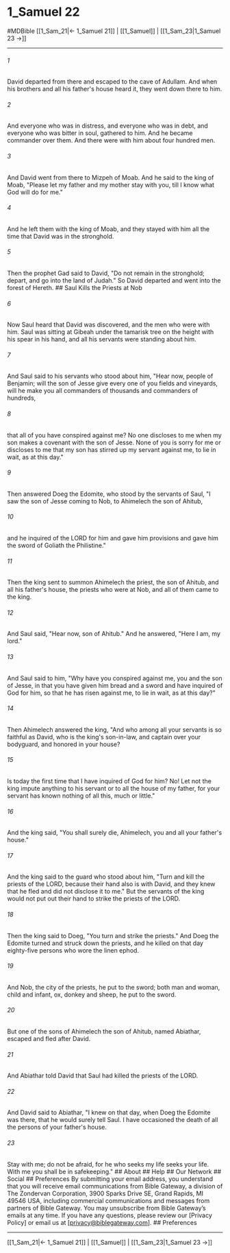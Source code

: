 # 1_Samuel 22
#MDBible
[[1_Sam_21|← 1_Samuel 21]] | [[1_Samuel]] | [[1_Sam_23|1_Samuel 23 →]]

***






###### 1 


David departed from there and escaped to the cave of Adullam. And when his brothers and all his father's house heard it, they went down there to him. 





###### 2 


And everyone who was in distress, and everyone who was in debt, and everyone who was bitter in soul, gathered to him. And he became commander over them. And there were with him about four hundred men. 





###### 3 


And David went from there to Mizpeh of Moab. And he said to the king of Moab, "Please let my father and my mother stay with you, till I know what God will do for me." 





###### 4 


And he left them with the king of Moab, and they stayed with him all the time that David was in the stronghold. 





###### 5 


Then the prophet Gad said to David, "Do not remain in the stronghold; depart, and go into the land of Judah." So David departed and went into the forest of Hereth. ## Saul Kills the Priests at Nob 





###### 6 


Now Saul heard that David was discovered, and the men who were with him. Saul was sitting at Gibeah under the tamarisk tree on the height with his spear in his hand, and all his servants were standing about him. 





###### 7 


And Saul said to his servants who stood about him, "Hear now, people of Benjamin; will the son of Jesse give every one of you fields and vineyards, will he make you all commanders of thousands and commanders of hundreds, 





###### 8 


that all of you have conspired against me? No one discloses to me when my son makes a covenant with the son of Jesse. None of you is sorry for me or discloses to me that my son has stirred up my servant against me, to lie in wait, as at this day." 





###### 9 


Then answered Doeg the Edomite, who stood by the servants of Saul, "I saw the son of Jesse coming to Nob, to Ahimelech the son of Ahitub, 





###### 10 


and he inquired of the LORD for him and gave him provisions and gave him the sword of Goliath the Philistine." 





###### 11 


Then the king sent to summon Ahimelech the priest, the son of Ahitub, and all his father's house, the priests who were at Nob, and all of them came to the king. 





###### 12 


And Saul said, "Hear now, son of Ahitub." And he answered, "Here I am, my lord." 





###### 13 


And Saul said to him, "Why have you conspired against me, you and the son of Jesse, in that you have given him bread and a sword and have inquired of God for him, so that he has risen against me, to lie in wait, as at this day?" 





###### 14 


Then Ahimelech answered the king, "And who among all your servants is so faithful as David, who is the king's son-in-law, and captain over your bodyguard, and honored in your house? 





###### 15 


Is today the first time that I have inquired of God for him? No! Let not the king impute anything to his servant or to all the house of my father, for your servant has known nothing of all this, much or little." 





###### 16 


And the king said, "You shall surely die, Ahimelech, you and all your father's house." 





###### 17 


And the king said to the guard who stood about him, "Turn and kill the priests of the LORD, because their hand also is with David, and they knew that he fled and did not disclose it to me." But the servants of the king would not put out their hand to strike the priests of the LORD. 





###### 18 


Then the king said to Doeg, "You turn and strike the priests." And Doeg the Edomite turned and struck down the priests, and he killed on that day eighty-five persons who wore the linen ephod. 





###### 19 


And Nob, the city of the priests, he put to the sword; both man and woman, child and infant, ox, donkey and sheep, he put to the sword. 





###### 20 


But one of the sons of Ahimelech the son of Ahitub, named Abiathar, escaped and fled after David. 





###### 21 


And Abiathar told David that Saul had killed the priests of the LORD. 





###### 22 


And David said to Abiathar, "I knew on that day, when Doeg the Edomite was there, that he would surely tell Saul. I have occasioned the death of all the persons of your father's house. 





###### 23 


Stay with me; do not be afraid, for he who seeks my life seeks your life. With me you shall be in safekeeping." ## About ## Help ## Our Network ## Social ## Preferences By submitting your email address, you understand that you will receive email communications from Bible Gateway, a division of The Zondervan Corporation, 3900 Sparks Drive SE, Grand Rapids, MI 49546 USA, including commercial communications and messages from partners of Bible Gateway. You may unsubscribe from Bible Gateway&rsquo;s emails at any time. If you have any questions, please review our [Privacy Policy] or email us at [privacy@biblegateway.com]. ## Preferences

***

[[1_Sam_21|← 1_Samuel 21]] | [[1_Samuel]] | [[1_Sam_23|1_Samuel 23 →]]
